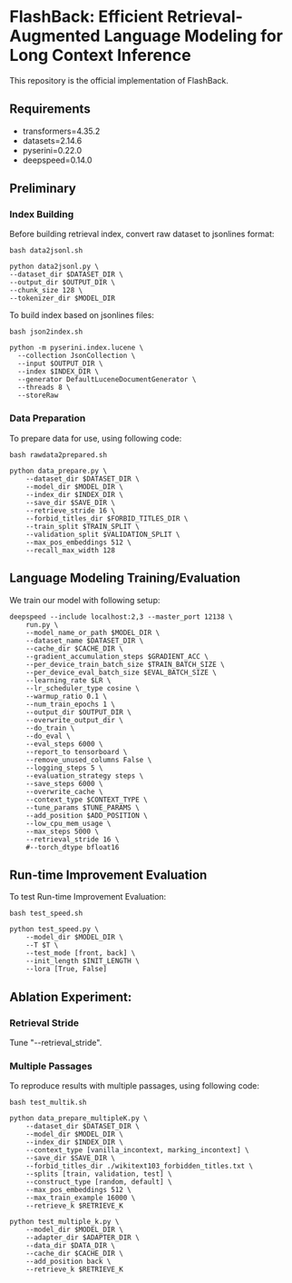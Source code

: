 # FlashBack: Efficient Retrieval-Augmented Language Modeling for Long Context Inference
This repository is the official implementation of FlashBack.

## Requirements

- transformers=4.35.2
- datasets=2.14.6
- pyserini=0.22.0
- deepspeed=0.14.0

## Preliminary
### Index Building
Before building retrieval index, convert raw dataset to jsonlines format:

`bash data2jsonl.sh`
```
python data2jsonl.py \
--dataset_dir $DATASET_DIR \
--output_dir $OUTPUT_DIR \
--chunk_size 128 \
--tokenizer_dir $MODEL_DIR
```

To build index based on jsonlines files:

`bash json2index.sh`

```
python -m pyserini.index.lucene \
  --collection JsonCollection \
  --input $OUTPUT_DIR \
  --index $INDEX_DIR \
  --generator DefaultLuceneDocumentGenerator \
  --threads 8 \
  --storeRaw
```
### Data Preparation 

To prepare data for use, using following code: 

`bash rawdata2prepared.sh`
```
python data_prepare.py \
    --dataset_dir $DATASET_DIR \
    --model_dir $MODEL_DIR \
    --index_dir $INDEX_DIR \
    --save_dir $SAVE_DIR \
    --retrieve_stride 16 \
    --forbid_titles_dir $FORBID_TITLES_DIR \
    --train_split $TRAIN_SPLIT \
    --validation_split $VALIDATION_SPLIT \
    --max_pos_embeddings 512 \
    --recall_max_width 128
```

## Language Modeling Training/Evaluation

We train our model with following setup:

```
deepspeed --include localhost:2,3 --master_port 12138 \
    run.py \
    --model_name_or_path $MODEL_DIR \
    --dataset_name $DATASET_DIR \
    --cache_dir $CACHE_DIR \
    --gradient_accumulation_steps $GRADIENT_ACC \
    --per_device_train_batch_size $TRAIN_BATCH_SIZE \
    --per_device_eval_batch_size $EVAL_BATCH_SIZE \
    --learning_rate $LR \
    --lr_scheduler_type cosine \
    --warmup_ratio 0.1 \
    --num_train_epochs 1 \
    --output_dir $OUTPUT_DIR \
    --overwrite_output_dir \
    --do_train \
    --do_eval \
    --eval_steps 6000 \
    --report_to tensorboard \
    --remove_unused_columns False \
    --logging_steps 5 \
    --evaluation_strategy steps \
    --save_steps 6000 \
    --overwrite_cache \
    --context_type $CONTEXT_TYPE \
    --tune_params $TUNE_PARAMS \
    --add_position $ADD_POSITION \
    --low_cpu_mem_usage \
    --max_steps 5000 \
    --retrieval_stride 16 \
    #--torch_dtype bfloat16
```

## Run-time Improvement Evaluation

To test Run-time Improvement Evaluation:

`bash test_speed.sh`
```
python test_speed.py \
    --model_dir $MODEL_DIR \
    --T $T \
    --test_mode [front, back] \
    --init_length $INIT_LENGTH \
    --lora [True, False]
```

## Ablation Experiment:

### Retrieval Stride
Tune "--retrieval_stride".

### Multiple Passages

To reproduce results with multiple passages, using following code:

`bash test_multik.sh`

```
python data_prepare_multipleK.py \
    --dataset_dir $DATASET_DIR \
    --model_dir $MODEL_DIR \
    --index_dir $INDEX_DIR \
    --context_type [vanilla_incontext, marking_incontext] \
    --save_dir $SAVE_DIR \
    --forbid_titles_dir ./wikitext103_forbidden_titles.txt \
    --splits [train, validation, test] \
    --construct_type [random, default] \
    --max_pos_embeddings 512 \
    --max_train_example 16000 \
    --retrieve_k $RETRIEVE_K
    
python test_multiple_k.py \
    --model_dir $MODEL_DIR \
    --adapter_dir $ADAPTER_DIR \
    --data_dir $DATA_DIR \
    --cache_dir $CACHE_DIR \
    --add_position back \
    --retrieve_k $RETRIEVE_K
```